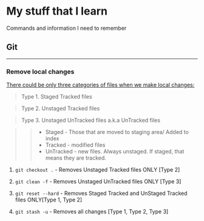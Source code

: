 # My stuff that I learn

Commands and information I need to remember



## Git

---

### Remove local changes


<ins>There could be only three categories of files when we make local changes:</ins>


> Type 1. Staged Tracked files

> Type 2. Unstaged Tracked files

> Type 3. Unstaged UnTracked files a.k.a UnTracked files

>> * Staged - Those that are moved to staging area/ Added to index
>> * Tracked - modified files
>> * UnTracked - new files. Always unstaged. If staged, that means they are tracked.


1. ``` git checkout . ``` - Removes Unstaged Tracked files ONLY [Type 2] 

2. ``` git clean -f ``` - Removes Unstaged UnTracked files ONLY [Type 3]

3. ``` git reset --hard ``` - Removes Staged Tracked and UnStaged Tracked files ONLY[Type 1, Type 2]

4. ``` git stash -u ``` - Removes all changes [Type 1, Type 2, Type 3]


```sh
```

```sh
```

```sh
```


